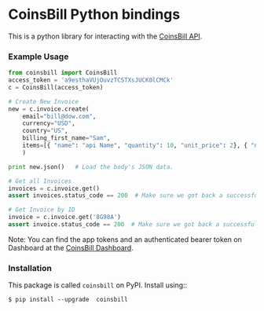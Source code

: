 # CoinsBill Python bindings 


This is a python library for interacting with the [CoinsBill API](hhttps://www.coinsbill.com/developers).

### Example Usage

```python
from coinsbill import CoinsBill
access_token = 'a9esthaVUjOuvzTCSTXsJUCK0lCMCk'
c = CoinsBill(access_token)

# Create New Invoice
new = c.invoice.create( 
    email="bill@dow.com",
    currency="USD",
    country="US",
    billing_first_name="Sam",
    items=[{ "name": "api Name", "quantity": 10, "unit_price": 2}, { "name": "api 2", "quantity": "4", "unit_price": 3 }] 
    )

print new.json()   # Load the body's JSON data.

# Get all Invoices
invoices = c.invoice.get()
assert invoices.status_code == 200  # Make sure we got back a successful response.

# Get Invoice by ID
invoice = c.invoice.get('8G98A')
assert invoice.status_code == 200  # Make sure we got back a successful response.

```

Note:  You can find the app tokens and an authenticated bearer token on Dashboard at the [CoinsBill Dashboard](https://www.coinsbill.com/dashboard).

### Installation 

This package is called ``coinsbill`` on PyPI. Install using::

    $ pip install --upgrade  coinsbill















